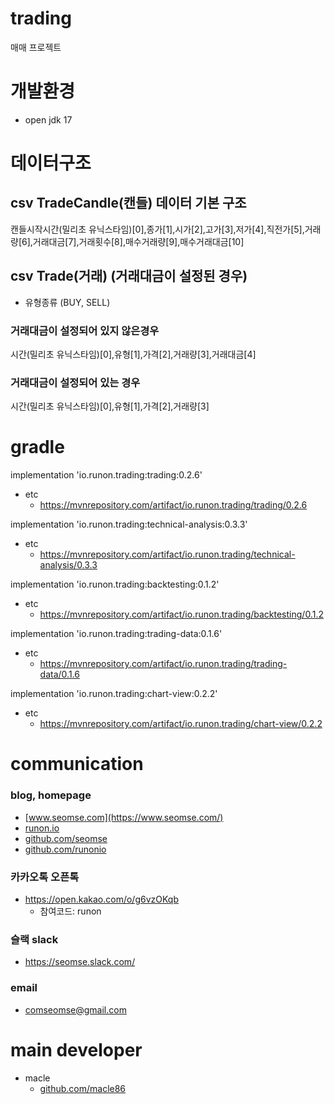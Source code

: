 # trading
매매 프로젝트

# 개발환경
- open jdk 17

# 데이터구조
## csv TradeCandle(캔들) 데이터 기본 구조
캔들시작시간(밀리초 유닉스타임)[0],종가[1],시가[2],고가[3],저가[4],직전가[5],거래량[6],거래대금[7],거래횟수[8],매수거래량[9],매수거래대금[10]

## csv Trade(거래) (거래대금이 설정된 경우)
- 유형종류 (BUY, SELL)

### 거래대금이 설정되어 있지 않은경우
시간(밀리초 유닉스타임)[0],유형[1],가격[2],거래량[3],거래대금[4]

### 거래대금이 설정되어 있는 경우
시간(밀리초 유닉스타임)[0],유형[1],가격[2],거래량[3]

# gradle
implementation 'io.runon.trading:trading:0.2.6'
- etc
    - https://mvnrepository.com/artifact/io.runon.trading/trading/0.2.6

implementation 'io.runon.trading:technical-analysis:0.3.3'
- etc
    - https://mvnrepository.com/artifact/io.runon.trading/technical-analysis/0.3.3

implementation 'io.runon.trading:backtesting:0.1.2'
- etc
    - https://mvnrepository.com/artifact/io.runon.trading/backtesting/0.1.2

implementation 'io.runon.trading:trading-data:0.1.6'
- etc
    - https://mvnrepository.com/artifact/io.runon.trading/trading-data/0.1.6
    
implementation 'io.runon.trading:chart-view:0.2.2'
- etc
    - https://mvnrepository.com/artifact/io.runon.trading/chart-view/0.2.2

# communication
### blog, homepage
- [www.seomse.com](https://www.seomse.com/)
- [runon.io](https://runon.io)
- [github.com/seomse](https://github.com/seomse)
- [github.com/runonio](https://github.com/runonio)

### 카카오톡 오픈톡
 - https://open.kakao.com/o/g6vzOKqb
     - 참여코드: runon
### 슬랙 slack
- https://seomse.slack.com/

### email
 - comseomse@gmail.com
 
# main developer
 - macle
    -  [github.com/macle86](https://github.com/macle86)
